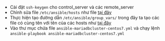 
- Cài đặt `ssh-keygen` cho control_server và các remote_server
- Chỉnh sửa file `/etc/ansible/hosts` như file [tại đây](hosts)
- Thực hiện tạo đường dẫn `/etc/ansible/group_vars/` trong đây ta tạo các file có cùng tên với tên của các hosts như [tại đây](group_vars)
- Vào thư mục chứa file `ansible-mariadbcluster-centos7.yml` và chạy lệnh `ansible-playbook ansible-mariadbcluster-centos7.yml` 
